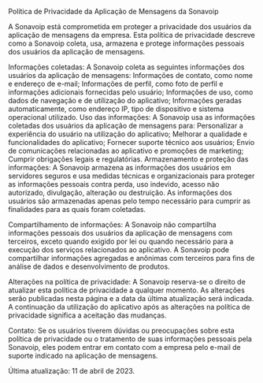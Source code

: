 Política de Privacidade da Aplicação de Mensagens da Sonavoip

A Sonavoip está comprometida em proteger a privacidade dos usuários da aplicação de mensagens da empresa. Esta política de privacidade descreve como a Sonavoip coleta, usa, armazena e protege informações pessoais dos usuários da aplicação de mensagens.

Informações coletadas:
A Sonavoip coleta as seguintes informações dos usuários da aplicação de mensagens:
Informações de contato, como nome e endereço de e-mail;
Informações de perfil, como foto de perfil e informações adicionais fornecidas pelo usuário;
Informações de uso, como dados de navegação e de utilização do aplicativo;
Informações geradas automaticamente, como endereço IP, tipo de dispositivo e sistema operacional utilizado.
Uso das informações:
A Sonavoip usa as informações coletadas dos usuários da aplicação de mensagens para:
Personalizar a experiência do usuário na utilização do aplicativo;
Melhorar a qualidade e funcionalidades do aplicativo;
Fornecer suporte técnico aos usuários;
Envio de comunicações relacionadas ao aplicativo e promoções de marketing;
Cumprir obrigações legais e regulatórias.
Armazenamento e proteção das informações:
A Sonavoip armazena as informações dos usuários em servidores seguros e usa medidas técnicas e organizacionais para proteger as informações pessoais contra perda, uso indevido, acesso não autorizado, divulgação, alteração ou destruição. As informações dos usuários são armazenadas apenas pelo tempo necessário para cumprir as finalidades para as quais foram coletadas.

Compartilhamento de informações:
A Sonavoip não compartilha informações pessoais dos usuários da aplicação de mensagens com terceiros, exceto quando exigido por lei ou quando necessário para a execução dos serviços relacionados ao aplicativo. A Sonavoip pode compartilhar informações agregadas e anônimas com terceiros para fins de análise de dados e desenvolvimento de produtos.

Alterações na política de privacidade:
A Sonavoip reserva-se o direito de atualizar esta política de privacidade a qualquer momento. As alterações serão publicadas nesta página e a data da última atualização será indicada. A continuação da utilização do aplicativo após as alterações na política de privacidade significa a aceitação das mudanças.

Contato:
Se os usuários tiverem dúvidas ou preocupações sobre esta política de privacidade ou o tratamento de suas informações pessoais pela Sonavoip, eles podem entrar em contato com a empresa pelo e-mail de suporte indicado na aplicação de mensagens.

Última atualização: 11 de abril de 2023.
